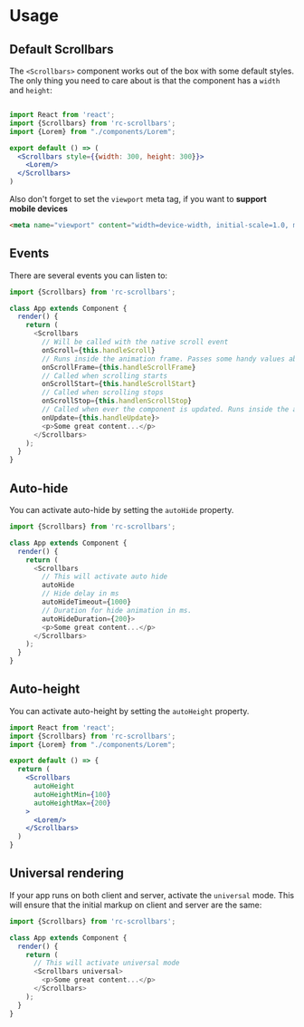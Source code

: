 # Usage

## Default Scrollbars

The `<Scrollbars>` component works out of the box with some default styles. The only thing you need to care about is
that the component has a `width` and `height`:

```jsx | pure

import React from 'react';
import {Scrollbars} from 'rc-scrollbars';
import {Lorem} from "./components/Lorem";

export default () => (
  <Scrollbars style={{width: 300, height: 300}}>
    <Lorem/>
  </Scrollbars>
)
```

Also don't forget to set the `viewport` meta tag, if you want to **support mobile devices**

```html
<meta name="viewport" content="width=device-width, initial-scale=1.0, maximum-scale=1.0, user-scalable=0"/>
```

## Events

There are several events you can listen to:

```javascript
import {Scrollbars} from 'rc-scrollbars';

class App extends Component {
  render() {
    return (
      <Scrollbars
        // Will be called with the native scroll event
        onScroll={this.handleScroll}
        // Runs inside the animation frame. Passes some handy values about the current scroll position
        onScrollFrame={this.handleScrollFrame}
        // Called when scrolling starts
        onScrollStart={this.handleScrollStart}
        // Called when scrolling stops
        onScrollStop={this.handlenScrollStop}
        // Called when ever the component is updated. Runs inside the animation frame
        onUpdate={this.handleUpdate}>
        <p>Some great content...</p>
      </Scrollbars>
    );
  }
}
```

## Auto-hide

You can activate auto-hide by setting the `autoHide` property.

```javascript
import {Scrollbars} from 'rc-scrollbars';

class App extends Component {
  render() {
    return (
      <Scrollbars
        // This will activate auto hide
        autoHide
        // Hide delay in ms
        autoHideTimeout={1000}
        // Duration for hide animation in ms.
        autoHideDuration={200}>
        <p>Some great content...</p>
      </Scrollbars>
    );
  }
}
```

## Auto-height

You can activate auto-height by setting the `autoHeight` property.

```jsx
import React from 'react';
import {Scrollbars} from 'rc-scrollbars';
import {Lorem} from "./components/Lorem";

export default () => {
  return (
    <Scrollbars
      autoHeight
      autoHeightMin={100}
      autoHeightMax={200}
    >
      <Lorem/>
    </Scrollbars>
  )
}
```

## Universal rendering

If your app runs on both client and server, activate the `universal` mode. This will ensure that the initial markup on
client and server are the same:

```javascript
import {Scrollbars} from 'rc-scrollbars';

class App extends Component {
  render() {
    return (
      // This will activate universal mode
      <Scrollbars universal>
        <p>Some great content...</p>
      </Scrollbars>
    );
  }
}
```

